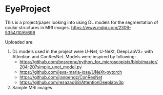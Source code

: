 # EyeProject
This is a project/paper looking into using DL models for the segmentation of ocular structures in MRI images. 
https://www.mdpi.com/2306-5354/10/6/699

Uploaded are:
1) DL models used in the project were U-Net, U-NeXt, DeepLabV3+ with Attention and ConResNet. Models were inspired by following:
   - https://github.com/bnsreenu/python_for_microscopists/blob/master/204-207simple_unet_model.py
   - https://github.com/jeya-maria-jose/UNeXt-pytorch
   - https://github.com/jianpengz/ConResNet
   - https://github.com/rezazad68/AttentionDeeplabv3p
2) Sample MRI images 



